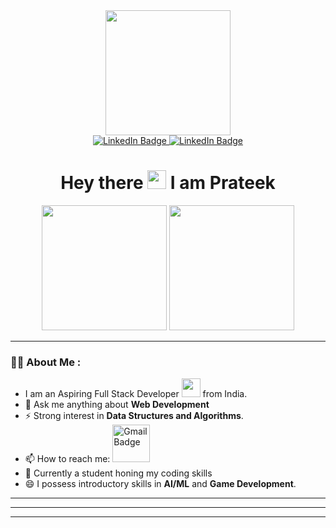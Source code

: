 <div class = "header" align = "center">
    <img src = "https://media.giphy.com/media/v1.Y2lkPTc5MGI3NjExczVqcTF0ZHRqcnlvMWtsanh5OGJ1dTkxeDBhdzR6YzQ2aDNobjFrZiZlcD12MV9naWZzX3NlYXJjaCZjdD1n/bGgsc5mWoryfgKBx1u/giphy.gif" width = 200>
  </div>
  
  <div id = "badges" align = "center">
    <a href = "https://www.linkedin.com/in/p-pratheek-0579431aa//">
      <img src = "https://img.shields.io/badge/LinkedIn-blue?logo=linkedin&logoColor=white&style=for-the-badge" alt = "LinkedIn Badge">
    </a>
    <a href = "">
      <img src = "https://img.shields.io/badge/Instagram-purple?logo=instagram&logoColor=white&style=for-the-badge" alt = "LinkedIn Badge">
    </a>
  </div>
  <!---
  <div class = "views" align = "center">
    <img src="https://komarev.com/ghpvc/?username=SahilTyagii&style=flat-square&color=blue" alt=""/>
  </div>
  --->
  <h1 align = "center">
    Hey there
    <img src="https://media.giphy.com/media/hvRJCLFzcasrR4ia7z/giphy.gif" width="30px"/>
    I am Prateek
  </h1>
  
  <div align="center">
  <!--   <img src="https://media.giphy.com/media/dWesBcTLavkZuG35MI/giphy.gif" width="600" height="300"/> -->
    <img src = "https://assets.leetcode.com/static_assets/marketing/2024-50.gif" width = 200>
    <img src = "https://assets.leetcode.com/static_assets/marketing/2024-100-new.gif" width = 200>
  </div>
  
  ---
  
  ### 👨‍💻 About Me :
  - I am an Aspiring Full Stack Developer <img src="https://media.giphy.com/media/WUlplcMpOCEmTGBtBW/giphy.gif" width="30"> from India.
  - 🌱 Ask me anything about **Web Development**
  - ⚡ Strong interest in **Data Structures and Algorithms**.
  - 📫 How to reach me: <a href = "mailto:ponnalaprateehk@gmail.com"><img src = "https://img.shields.io/badge/Gmail-red?logo=gmail&logoColor=white&style=for-the-badge" alt = "Gmail Badge" width = "60px"></a>
  - 💙 Currently a student honing my coding skills
  - 😄 I possess introductory skills in **AI/ML** and **Game Development**.
  ---

---

<!---### 🔥 My Top Languages :



rialui/materialui-original.svg" width = "60"> &nbsp;
    <img src = "https://github.com/devicons/devicon/blob/master/icons/bootstrap/bootstrap-original.svg" width = "60"> &nbsp;
    <img src = "https://github.com/tandpfun/skill-icons/blob/main/icons/JQuery.svg" width = "60"> &nbsp;
  
    ### **Backend Development**
    
    <img src = "https://github.com/devicons/devicon/blob/master/icons/nodejs/nodejs-original-wordmark.svg" width = "60"> &nbsp;

    ### **Database:**
    <img src = "https://github.com/devicons/devicon/blob/master/icons/mysql/mysql-original.svg" width = "60"> &nbsp;
    
    ### **Other tools:**
    
    <img src = "https://github.com/devicons/devicon/blob/master/icons/jupyter/jupyter-original.svg" width = "60"> &nbsp;
    <img src = "https://github.com/devicons/devicon/blob/master/icons/anaconda/anaconda-original.svg" width = "60"> &nbsp;
    <img src = "https://github.com/devicons/devicon/blob/master/icons/numpy/numpy-original.svg" width = "60"> &nbsp;
    <img src = "https://github.com/devicons/devicon/blob/master/icons/pandas/pandas-original.svg" width = "60"> &nbsp;
    <img src = "https://github.com/devicons/devicon/blob/master/icons/matplotlib/matplotlib-original.svg" width = "60"> &nbsp;
    <img src = "https://github.com/devicons/devicon/blob/master/icons/scikitlearn/scikitlearn-original.svg" width = "60"> &nbsp;
    <img src = "https://github.com/devicons/devicon/blob/master/icons/git/git-original.svg" width = "60"> &nbsp;
    <img src = \-----> 
  </div>
  
  ---
  
 
